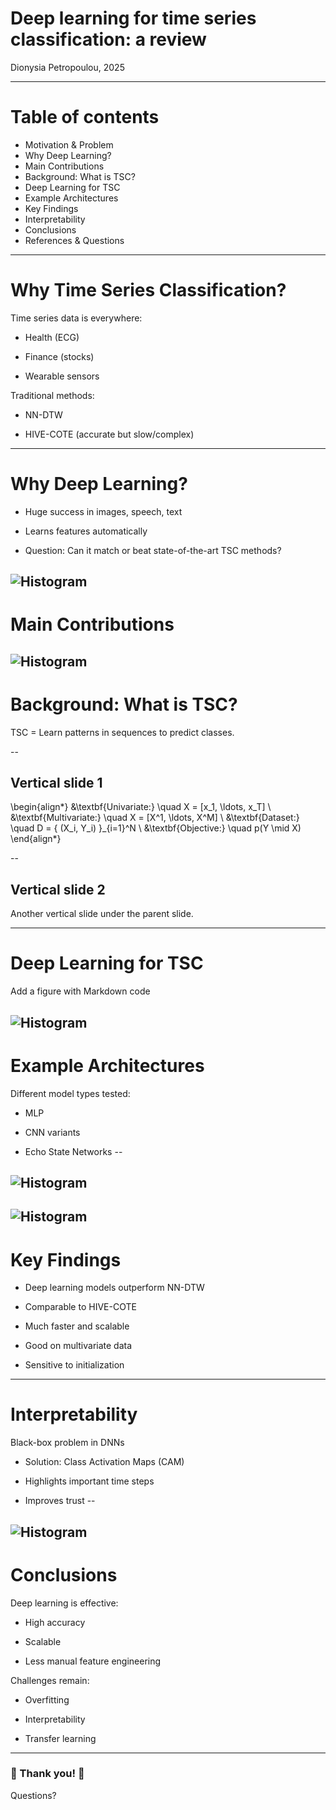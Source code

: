 # Deep learning for time series classification: a review

Dionysia Petropoulou, 2025

---

# Table of contents

- Motivation & Problem
- Why Deep Learning?
- Main Contributions
- Background: What is TSC?
- Deep Learning for TSC
- Example Architectures
- Key Findings
- Interpretability
- Conclusions
- References & Questions

---

#  Why Time Series Classification?

Time series data is everywhere:

- Health (ECG)

- Finance (stocks)

- Wearable sensors

Traditional methods:

- NN-DTW

- HIVE-COTE (accurate but slow/complex)

---

# Why Deep Learning?

- Huge success in images, speech, text

- Learns features automatically

- Question: Can it match or beat state-of-the-art TSC methods?

![Histogram](figures/fig2.png)
---

# Main Contributions

![Histogram](figures/fig5.png)
---

# Background: What is TSC?

TSC = Learn patterns in sequences to predict classes.

--
## Vertical slide 1

\begin{align*}
&\textbf{Univariate:} \quad X = [x_1, \ldots, x_T] \\
&\textbf{Multivariate:} \quad X = [X^1, \ldots, X^M] \\
&\textbf{Dataset:} \quad D = \{ (X_i, Y_i) \}_{i=1}^N \\
&\textbf{Objective:} \quad p(Y \mid X)
\end{align*}


--
## Vertical slide 2

Another vertical slide under the parent slide.

---

# Deep Learning for TSC

Add a figure with Markdown code

![Histogram](figures/fig1.png)
---

# Example Architectures

Different model types tested:

- MLP

- CNN variants

- Echo State Networks
--

![Histogram](figures/fig3.png)
--

![Histogram](figures/fig4.png)
---

# Key Findings

- Deep learning models outperform NN-DTW

- Comparable to HIVE-COTE

- Much faster and scalable

- Good on multivariate data

- Sensitive to initialization
---

# Interpretability

Black-box problem in DNNs

- Solution: Class Activation Maps (CAM)

- Highlights important time steps

- Improves trust
--

![Histogram](figures/fig13.png)
---

# Conclusions

Deep learning is effective:

- High accuracy

- Scalable

- Less manual feature engineering

Challenges remain:

- Overfitting

- Interpretability

- Transfer learning



---

### 🦧 Thank you! 🦧

Questions?




